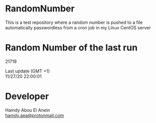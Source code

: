 # RandomNumber    
This is a test repository where a random number is pushed to a file automatically passwordless from a cron job in my Linux CentOS server    
# Random Number of the last run   
21719
      
Last update (GMT +1)    
11/27/20 22:00:01
# Developer    
Hamdy Abou El Anein   
hamdy.aea@protonmail.com
